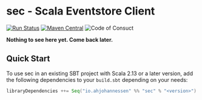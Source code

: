 # sec - Scala Eventstore Client 
[![Run Status](https://api.shippable.com/projects/5dc1740927d7a000075d3ef6/badge?branch=master)](https://app.shippable.com/github/ahjohannessen/sec/dashboard) [![Maven Central](https://maven-badges.herokuapp.com/maven-central/io.ahjohannessen/sec_2.13/badge.svg)](https://maven-badges.herokuapp.com/maven-central/io.ahjohannessen/sec_2.13) ![Code of Consuct](https://img.shields.io/badge/Code%20of%20Conduct-Scala-blue.svg)

**Nothing to see here yet. Come back later.**

## Quick Start

To use sec in an existing SBT project with Scala 2.13 or a later version, add the following dependencies to your
`build.sbt` depending on your needs:

```scala
libraryDependencies ++= Seq("io.ahjohannessen" %% "sec" % "<version>")
```
